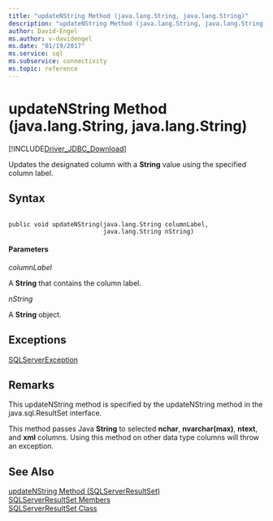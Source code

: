 ```yaml
---
title: "updateNString Method (java.lang.String, java.lang.String)"
description: "updateNString Method (java.lang.String, java.lang.String)"
author: David-Engel
ms.author: v-davidengel
ms.date: "01/19/2017"
ms.service: sql
ms.subservice: connectivity
ms.topic: reference
---
```

# updateNString Method (java.lang.String, java.lang.String)
[!INCLUDE[Driver_JDBC_Download](../../../includes/driver_jdbc_download.md)]

  Updates the designated column with a **String** value using the specified column label.  
  
## Syntax  
  
```  
  
public void updateNString(java.lang.String columnLabel,  
                          java.lang.String nString)  
```  
  
#### Parameters  
 *columnLabel*  
  
 A **String** that contains the column label.  
  
 *nString*  
  
 A **String** object.  
  
## Exceptions  
 [SQLServerException](../../../connect/jdbc/reference/sqlserverexception-class.md)  
  
## Remarks  
 This updateNString method is specified by the updateNString method in the java.sql.ResultSet interface.  
  
 This method passes Java **String** to selected **nchar**, **nvarchar(max)**, **ntext**, and **xml** columns. Using this method on other data type columns will throw an exception.  
  
## See Also  
 [updateNString Method &#40;SQLServerResultSet&#41;](../../../connect/jdbc/reference/updatenstring-method-sqlserverresultset.md)   
 [SQLServerResultSet Members](../../../connect/jdbc/reference/sqlserverresultset-members.md)   
 [SQLServerResultSet Class](../../../connect/jdbc/reference/sqlserverresultset-class.md)  
  
  
